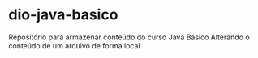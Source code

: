 # dio-java-basico
Repositório para armazenar conteúdo do curso Java Básico
Alterando o conteúdo de um arquivo de forma local
